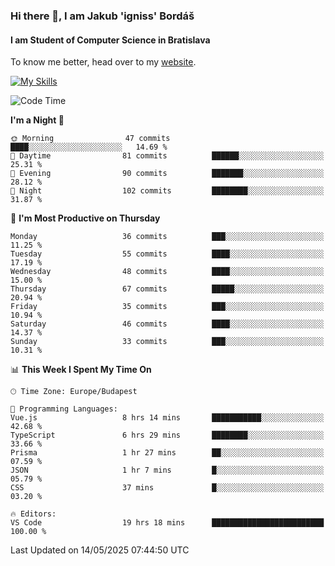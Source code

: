### Hi there 👋, I am Jakub 'igniss' Bordáš

#### I am Student of Computer Science in Bratislava
To know me better, head over to my [website](https://bordas.sk).

[![My Skills](https://skillicons.dev/icons?i=js,typescript,html,css,figma,svelte,vue,next,postgresql,nest,express,nodejs)](https://bordas.sk)


<!--START_SECTION:waka-->
![Code Time](http://img.shields.io/badge/Code%20Time-1%2C891%20hrs%2056%20mins-blue)

**I'm a Night 🦉** 

```text
🌞 Morning                47 commits          ████░░░░░░░░░░░░░░░░░░░░░   14.69 % 
🌆 Daytime                81 commits          ██████░░░░░░░░░░░░░░░░░░░   25.31 % 
🌃 Evening                90 commits          ███████░░░░░░░░░░░░░░░░░░   28.12 % 
🌙 Night                  102 commits         ████████░░░░░░░░░░░░░░░░░   31.87 % 
```
📅 **I'm Most Productive on Thursday** 

```text
Monday                   36 commits          ███░░░░░░░░░░░░░░░░░░░░░░   11.25 % 
Tuesday                  55 commits          ████░░░░░░░░░░░░░░░░░░░░░   17.19 % 
Wednesday                48 commits          ████░░░░░░░░░░░░░░░░░░░░░   15.00 % 
Thursday                 67 commits          █████░░░░░░░░░░░░░░░░░░░░   20.94 % 
Friday                   35 commits          ███░░░░░░░░░░░░░░░░░░░░░░   10.94 % 
Saturday                 46 commits          ████░░░░░░░░░░░░░░░░░░░░░   14.37 % 
Sunday                   33 commits          ███░░░░░░░░░░░░░░░░░░░░░░   10.31 % 
```


📊 **This Week I Spent My Time On** 

```text
🕑︎ Time Zone: Europe/Budapest

💬 Programming Languages: 
Vue.js                   8 hrs 14 mins       ███████████░░░░░░░░░░░░░░   42.68 % 
TypeScript               6 hrs 29 mins       ████████░░░░░░░░░░░░░░░░░   33.66 % 
Prisma                   1 hr 27 mins        ██░░░░░░░░░░░░░░░░░░░░░░░   07.59 % 
JSON                     1 hr 7 mins         █░░░░░░░░░░░░░░░░░░░░░░░░   05.79 % 
CSS                      37 mins             █░░░░░░░░░░░░░░░░░░░░░░░░   03.20 % 

🔥 Editors: 
VS Code                  19 hrs 18 mins      █████████████████████████   100.00 % 
```


 Last Updated on 14/05/2025 07:44:50 UTC
<!--END_SECTION:waka-->
